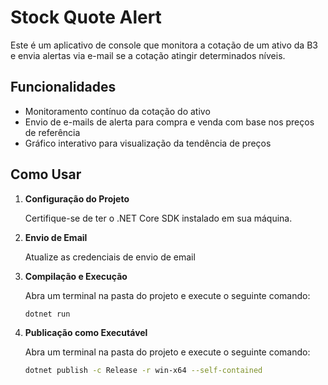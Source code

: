 # Stock Quote Alert

Este é um aplicativo de console que monitora a cotação de um ativo da B3 e envia alertas via e-mail se a cotação atingir determinados níveis.

## Funcionalidades

- Monitoramento contínuo da cotação do ativo
- Envio de e-mails de alerta para compra e venda com base nos preços de referência
- Gráfico interativo para visualização da tendência de preços

## Como Usar

1. **Configuração do Projeto**

   Certifique-se de ter o .NET Core SDK instalado em sua máquina.

2. **Envio de Email**
   
   Atualize as credenciais de envio de email

3. **Compilação e Execução**

   Abra um terminal na pasta do projeto e execute o seguinte comando:

   ```bash
   dotnet run

2. **Publicação como Executável**

   Abra um terminal na pasta do projeto e execute o seguinte comando:

   ```bash
   dotnet publish -c Release -r win-x64 --self-contained

